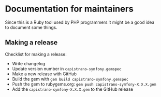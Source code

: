 # Documentation for maintainers

Since this is a Ruby tool used by PHP programmers it might be a good idea to document
some things. 


## Making a release

Checklist for making a release: 

- Write changelog 
- Update version number in `capistrano-symfony.gemspec`
- Make a new release with GitHub 
- Build the gem with `gem build capistrano-symfony.gemspec`
- Push the gem to rubygems.org: `gem push capistrano-symfony-X.X.X.gem` 
- Add the `capistrano-symfony-X.X.X.gem` to the GitHub release 

